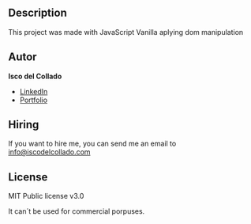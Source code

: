 ## Description
This project was made with JavaScript Vanilla aplying dom manipulation


## Autor
**Isco del Collado**

* [LinkedIn](https://www.linkedin.com/in/iscodelcollado/)
* [Portfolio](https://iscodelcollado.com)

## Hiring 

If you want to hire me, you can send me an email to info@iscodelcollado.com

## License 

MIT Public license v3.0

It can´t be used for commercial porpuses.
